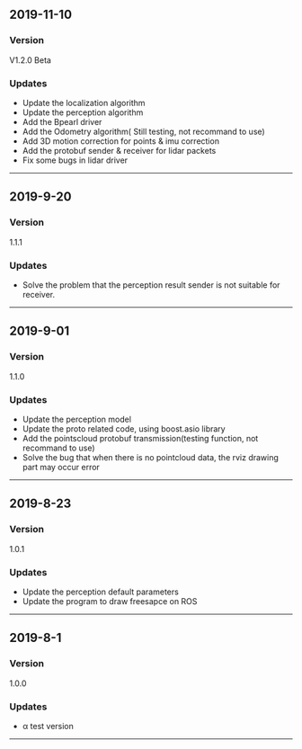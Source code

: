 ## 2019-11-10
### Version

V1.2.0 Beta

### Updates

- Update the localization algorithm
- Update the perception algorithm
- Add the Bpearl driver
- Add the Odometry algorithm( Still testing, not recommand to use)
- Add 3D motion correction for points & imu correction
- Add the protobuf sender & receiver for lidar packets
- Fix some bugs in lidar driver

---
## 2019-9-20
### Version

1.1.1

### Updates

- Solve the problem that the perception result sender is not suitable for receiver.

---
## 2019-9-01
### Version

1.1.0

### Updates

- Update the perception model
- Update the proto related code, using boost.asio library
- Add the pointscloud protobuf transmission(testing function, not recommand to use)
- Solve the bug that when there is no pointcloud data, the rviz drawing part may occur error

---

## 2019-8-23
### Version

1.0.1

### Updates

- Update the perception default parameters
- Update the program to draw freesapce on ROS

---

## 2019-8-1
### Version

1.0.0

### Updates

- α test version

---


